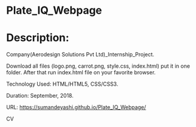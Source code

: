# Plate_IQ_Webpage
# Description:


Company(Aerodesign Solutions Pvt Ltd)_Internship_Project.

Download all files (logo.png, carrot.png, style.css, index.html) put it in one folder.
After that run index.html file on your favorite browser. 

Technology Used: HTML/HTML5, CSS/CSS3.

Duration: September, 2018.

URL: https://sumandeyashi.github.io/Plate_IQ_Webpage/

CV

